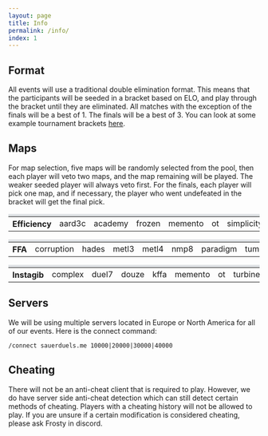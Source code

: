 ```yaml
---
layout: page
title: Info
permalink: /info/
index: 1
---
```


## Format

All events will use a traditional double elimination format. This means that the participants will be seeded in a bracket based on ELO, and play through the bracket until they are eliminated. All matches with the exception of the finals will be a best of 1. The finals will be a best of 3. You can look at some example tournament brackets [here](http://sauerduels.challonge.com/).

## Maps

For map selection, five maps will be randomly selected from the pool, then each player will veto two maps, and the map remaining will be played. The weaker seeded player will always veto first. For the finals, each player will pick one map, and if necessary, the player who went undefeated in the bracket will get the final pick.

<table style="text-align: center; border-top: solid 5px #dfe2e5;">
  <tbody>
    <tr>
      <th>Efficiency</th>
      <td>aard3c</td>
      <td>academy</td>
      <td>frozen</td>
      <td>memento</td>
      <td>ot</td>
      <td>simplicity</td>
      <td>turbine</td>
    </tr>
  </tbody>
</table>

<table style="text-align: center; border-top: solid 5px #dfe2e5;">
  <tbody>
    <tr>
      <th>FFA</th>
      <td>corruption</td>
      <td>hades</td>
      <td>metl3</td>
      <td>metl4</td>
      <td>nmp8</td>
      <td>paradigm</td>
      <td>tumwalk</td>
    </tr>
  </tbody>
</table>

<table style="text-align: center; border-top: solid 5px #dfe2e5;">
  <tbody>
    <tr>
      <th>Instagib</th>
      <td>complex</td>
      <td>duel7</td>
      <td>douze</td>
      <td>kffa</td>
      <td>memento</td>
      <td>ot</td>
      <td>turbine</td>
    </tr>
  </tbody>
</table>

## Servers

We will be using multiple servers located in Europe or North America for all of our events. Here is the connect command:

`/connect sauerduels.me 10000|20000|30000|40000`

## Cheating

There will not be an anti-cheat client that is required to play. However, we do have server side anti-cheat detection which can still detect certain methods of cheating. Players with a cheating history will not be allowed to play. If you are unsure if a certain modification is considered cheating, please ask Frosty in discord.

